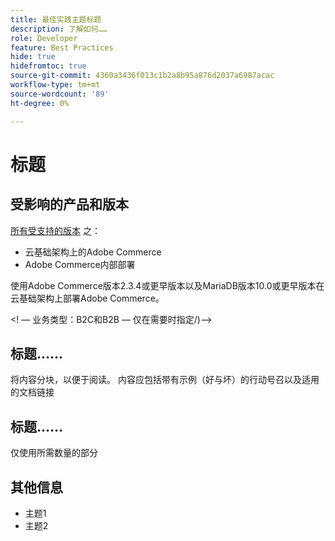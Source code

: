 ```yaml
---
title: 最佳实践主题标题
description: 了解如何……
role: Developer
feature: Best Practices
hide: true
hidefromtoc: true
source-git-commit: 4360a3436f013c1b2a8b95a876d2037a6987acac
workflow-type: tm+mt
source-wordcount: '89'
ht-degree: 0%

---
```



<!-- Template Instructions: 

When you create a new best practices topic from this template, remove the hide metadata tags. These values hide this template from the TOC and search indexing.

Metadata values configured in ExL:
Available roles: https://git.corp.adobe.com/AdobeDocs/exl-config/blob/master/metadata-values/role.yml

Available features: https://git.corp.adobe.com/AdobeDocs/exl-config/blob/master/metadata-values/feature.yml  -->

# 标题

<!--Template instruction:  Add one or two sentences to summarize the overall contents of this best practice topic-->

## 受影响的产品和版本

<!-- Template comment: When we have the ability to tag content by versions, we might be able to remove this explicit header in favor of using tags for versions and editions.-->

<!--Template instruction: Add details for the product and versions where the best practice info is relevant. Below are two examples, adjust and delete unneeded info per best practice requirements. If info applies specifically to B2B or B2C, include that information -->

<!-- Example 1: -->

[所有受支持的版本](../../../release/versions.md) 之：

- 云基础架构上的Adobe Commerce
- Adobe Commerce内部部署

<!-- Example 2: -->

使用Adobe Commerce版本2.3.4或更早版本以及MariaDB版本10.0或更早版本在云基础架构上部署Adobe Commerce。

&lt;! — 业务类型：B2C和B2B — 仅在需要时指定/)—>

## 标题……

将内容分块，以便于阅读。 内容应包括带有示例（好与坏）的行动号召以及适用的文档链接

## 标题……

仅使用所需数量的部分

## 其他信息

<!-- If applicable, add links to additional, more detailed documentation that provides more context about this best practices content.-->

- 主题1
- 主题2

<!-- Template instruction:  Remove all template comments and instructions from the best practices article before committing your changes. -->
